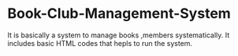 # Book-Club-Management-System
It is basically a system to manage books ,members systematically. It includes basic HTML codes that hepls to run the system.  
